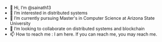 - 👋 Hi, I’m @sainath13
- 👀 I’m interested in distributed systems
- 🌱 I’m currently pursuing Master's in Computer Science at Arizona State University
- 💞️ I’m looking to collaborate on distributed systems and blockchain
- 📫 How to reach me : I am here. If you can reach me, you may reach me.

<!---
sainath13/sainath13 is a ✨ special ✨ repository because its `README.md` (this file) appears on your GitHub profile.
You can click the Preview link to take a look at your changes.
--->
